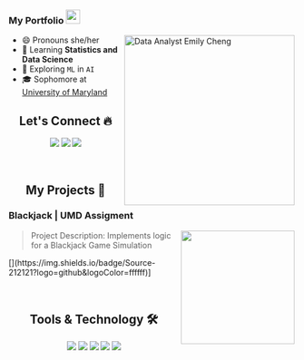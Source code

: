 <div align="left">


### My Portfolio <img src="https://media.giphy.com/media/hvRJCLFzcasrR4ia7z/giphy.gif" height="25px" width="25px">

<img align="right" alt="Data Analyst Emily Cheng" src="images/coding.gif" width="300"/>

- 😄 Pronouns she/her
- 🌱 Learning **Statistics and Data Science**
- 🔭 Exploring `ML` in `AI`
- 🎓 Sophomore at [University of Maryland](https://umd.edu/)


<h2 align="center"> Let's Connect 🔥</h2>
<div align="center">
<a href="https://github.com/emilycheng156">
<img src="https://img.shields.io/badge/Github-211F1F?style=flat-square&logo=GitHub&logoColor=ffffff"></a> 
<a href="https://www.linkedin.com/in/emily-c-cheng">
<img src="https://img.shields.io/badge/Linkedin-0077B5?style=flat-square&logo=Linkedin&logoColor=ffffff"></a>
<a href="mailto:emilycheng.3@gmail.com">
<img src="https://img.shields.io/badge/Gmail-D44638?style=flat-square&logo=gmail&logoColor=ffffff"></a>
</div>

<br><h2 align="center"> My Projects 🚀</h2>

### Blackjack | UMD Assigment
> <img align="right" alt="" src="images/assignmento_.gif" height="200" />
> Project Description: Implements logic for a Blackjack Game Simulation
<a href = "https://www.github.com/emilycheng156/black-jack">
[<img scr="https://img.shields.io/badge/Source-212121?logo=github&logoColor=ffff"></a>](https://img.shields.io/badge/Source-212121?logo=github&logoColor=ffffff)]



<br><h2 align="center"> Tools & Technology 🛠</h2>

<div align="center">
<!-- <p align="center"></p> -->
<img src="https://img.shields.io/badge/Java-007396?style=flat-square&logo=java&logoColor=white" />
<img src="https://img.shields.io/badge/JavaScript-F7DF1E?style=flat-square&logo=javascript&logoColor=white" />
<img src="https://img.shields.io/badge/Python-FFD43B?style=flat-square&logo=python&logoColor=white"/>
<img src="https://img.shields.io/badge/Git-F05032?style=flat-square&logo=git&logoColor=white" />
<img src="https://img.shields.io/badge/Adobe_Photoshop-00aeff?style=flat-square&logo=Adobe%20photoshop&logoColor=white"/>

</div>
<br>
